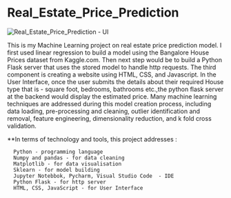 # Real_Estate_Price_Prediction

![Real_Estate_Price_Prediction - UI](https://user-images.githubusercontent.com/101561391/227797374-8468fc27-9808-4036-8d2a-1c7af9b9b72c.png)


This is my Machine Learning project on real estate price prediction model. I first used linear regression to build a model using the Bangalore House Prices dataset from Kaggle.com. Then next step would be to build a Python Flask server that uses the stored model to handle http requests. The third component is creating a website using HTML, CSS, and Javascript. In the User Interface, once the user submits the details about their required House type that is - square foot, bedrooms, bathrooms etc.,the python flask server at the backend would display the estimated price. Many machine learning techniques are addressed during this model creation process, including data loading, pre-processing and cleaning, outlier identification and removal, feature engineering, dimensionality reduction, and k fold cross validation.


**In terms of technology and tools, this project addresses :  

      Python - programming language 
      Numpy and pandas - for data cleaning 
      Matplotlib - for data visualisation 
      Sklearn - for model building 
      Jupyter Notebbok, Pycharm, Visual Studio Code  - IDE 
      Python Flask - for http server 
      HTML, CSS, JavaScript - for User Interface 
